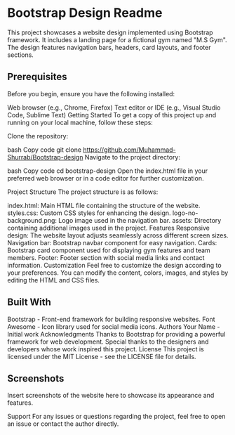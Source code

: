 # Bootstrap Design Readme
This project showcases a website design implemented using Bootstrap framework. It includes a landing page for a fictional gym named "M.S Gym". The design features navigation bars, headers, card layouts, and footer sections.

## Prerequisites
Before you begin, ensure you have the following installed:

Web browser (e.g., Chrome, Firefox)
Text editor or IDE (e.g., Visual Studio Code, Sublime Text)
Getting Started
To get a copy of this project up and running on your local machine, follow these steps:

Clone the repository:

bash
Copy code
git clone https://github.com/Muhammad-Shurrab/Bootstrap-design
Navigate to the project directory:

bash
Copy code
cd bootstrap-design
Open the index.html file in your preferred web browser or in a code editor for further customization.

Project Structure
The project structure is as follows:

index.html: Main HTML file containing the structure of the website.
styles.css: Custom CSS styles for enhancing the design.
logo-no-background.png: Logo image used in the navigation bar.
assets: Directory containing additional images used in the project.
Features
Responsive design: The website layout adjusts seamlessly across different screen sizes.
Navigation bar: Bootstrap navbar component for easy navigation.
Cards: Bootstrap card component used for displaying gym features and team members.
Footer: Footer section with social media links and contact information.
Customization
Feel free to customize the design according to your preferences. You can modify the content, colors, images, and styles by editing the HTML and CSS files.

## Built With
Bootstrap - Front-end framework for building responsive websites.
Font Awesome - Icon library used for social media icons.
Authors
Your Name - Initial work
Acknowledgments
Thanks to Bootstrap for providing a powerful framework for web development.
Special thanks to the designers and developers whose work inspired this project.
License
This project is licensed under the MIT License - see the LICENSE file for details.

## Screenshots
Insert screenshots of the website here to showcase its appearance and features.

Support
For any issues or questions regarding the project, feel free to open an issue or contact the author directly.
